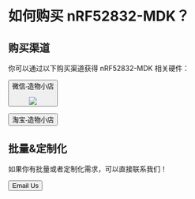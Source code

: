 # 如何购买 nRF52832-MDK？

## 购买渠道

你可以通过以下购买渠道获得 nRF52832-MDK 相关硬件：

<button data-md-color-primary="green"><i class="fa fa-wechat"></i> 微信-造物小店 <p></p> <img src="https://img.makerdiary.co/zwstore/zaowustore_qrcode.jpg"></button>

<a href="https://zaowubang.taobao.com"><button data-md-color-primary="deep-orange"><i class="fa fa-shopping-cart"></i> 淘宝-造物小店</button></a>


## 批量&定制化
如果你有批量或者定制化需求，可以直接联系我们！

<a href="mailto:zelin@makerdiary.com"><button data-md-color-primary="marsala"><i class="fa fa-envelope"></i> Email Us</button></a>